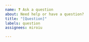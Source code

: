 ```yaml
---
name: ❓ Ask a question
about: Need help or have a question?
title: "[Question]"
labels: question
assignees: miroiu

---
```



